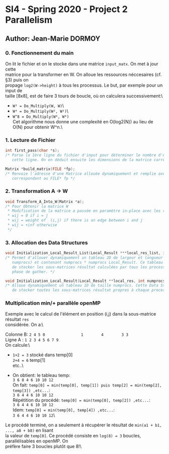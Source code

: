 # SI4 - Spring 2020 - Project 2 Parallelism
## Author:	Jean-Marie DORMOY

### 0. Fonctionnement du main

On lit le fichier et on le stocke dans une matrice ```input_matx```. On met à jour cette\
matrice pour la transformer en W. On alloue les ressources néccesaires (cf. §3) puis on \
propage ```log2(W->height)``` à tous les processus. Le but, par exemple pour un input de\
taille [8x8], est de faire 3 tours de boucle, où on calculera successivement:\
- ```W² = Do_Multiply(W, W)```\
- ```W⁴ = Do_Multiply(W², W²)```\
- ```W^8 = Do_Multiply(W⁴, W⁴)```\
Cet algorithme nous donne une complexité en O(log2(N)) au lieu de O(N) pour obtenir W^n.\

### 1. Lecture de Fichier
```c
int first_pass(char *s);
/* Parse la 1ère ligne du fichier d'input pour déterminer le nombre d'éléments contenus dans
   cette ligne. On en déduit ensuite les dimensions de la matrice carrée passée en input. */

Matrix *build_matrix(FILE *fp);
/* Renvoie l'adresse d'une Matrice allouée dynamiquement et remplie avec le contenu du fichier
   correspondant au FILE* fp */

```
### 2. Transformation A -> W
```c
void Transform_A_Into_W(Matrix *a);
/* Pour Obtenir la matrice W
 * Modification de la matrice a passée en paramètre in-place avec les règles suivantes: 
 * wij = 0 if i = j
 * wij = weight of  (i,j) if there is an edge between i and j
 * wij = +inf otherwise
 */
```
### 3. Allocation des Data Structures
```c
void Initialization_Local_Result_List(Local_Result ***local_res_list, int numprocs);
/* Permet d'allouer dynamiquement un tableau 2D de largeur et longueur égales (valant
   numprocs) et contenant numprocs * numprocs Local_Result. Ce tableau 2D permettra
   de stocker les sous-matrices résultat calculées par tous les processeurs lors de la
   phase de gather. */

void Initialization_Local_Result(Local_Result **local_res, int numprocs);
/* Alloue dynamiquement un tableau 1D de taille numprocs. Cette Data Structure permet
   de stocker toutes les sous-matrices résultat propres à chaque processus. */
```
### Multiplication min/+ parallèle openMP

Exemple avec le calcul de l'élément en position (i,j) dans la sous-matrice résultat ```res```\
considérée. On a:\

Colonne B:	```2
			4
			5
			0				
			1		
			4		
			3
			3```\
Ligne A : ```1 2 3 4 5 6 7 9```\
On calcule:\
- ```1+2 = 3```	stocké dans temp[0]\
		   ```2+4 = 6```		        temp[1]\
		   etc..\

- On obtient: le tableau temp:\
```3 6 8 4 6 10 10 12```\
On fait: ```temp[0] = min(temp[0], temp[1]) puis temp[2] = min(temp[2], temp[3]) ,etc...```:\
```3 6 4 4 6 10 10 12```\
Répétition du procédé: ```temp[0] = min(temp[0], temp[2]) ,etc...```:\
```3 6 4 4 6 10 10 12```\
Idem: ```temp[0] = min(temp[0], temp[4]) ,etc...```:\
```3 6 4 4 6 10 10 12```\

Le procédé terminé, on a seulement à récupérer le résultat de ```min(a1 + b1, ..., a8 + b8)``` en lisant \
la valeur de ```temp[0]```. Ce procédé consiste en ```log(8) = 3``` boucles, parallélisables en openMP. On\
préfère faire 3 boucles plutôt que 8!\

